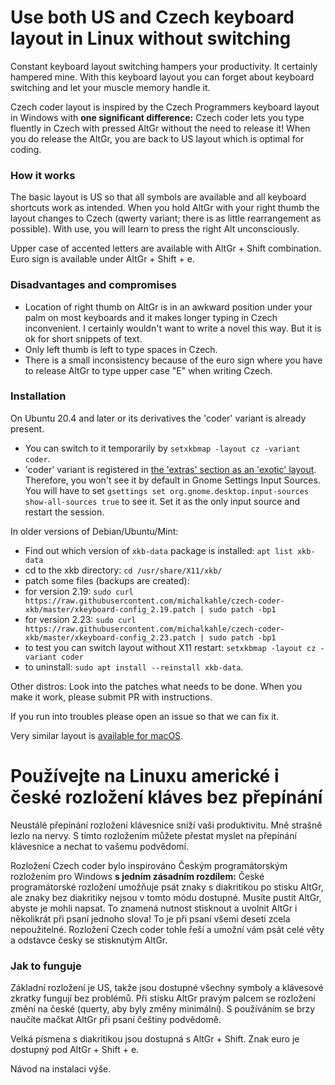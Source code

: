 # Use both US and Czech keyboard layout in Linux without switching
Constant keyboard layout switching hampers your productivity. It certainly hampered mine. With this keyboard layout you can forget about keyboard switching and let your muscle memory handle it.

Czech coder layout is inspired by the Czech Programmers keyboard layout in Windows with **one significant difference:** Czech coder lets you type fluently in Czech with pressed AltGr without the need to release it! When you do release the AltGr, you are back to US layout which is optimal for coding.

### How it works 
The basic layout is US so that all symbols are available and all keyboard shortcuts work as intended. When you hold AltGr with your right thumb the layout changes to Czech (qwerty variant; there is as little rearrangement as possible). With use, you will learn to press the right Alt unconsciously.

Upper case of accented letters are available with AltGr + Shift combination. Euro sign is available under AltGr + Shift + e.

### Disadvantages and compromises
- Location of right thumb on AltGr is in an awkward position under your palm on most keyboards and it makes longer typing in Czech inconvenient. I certainly wouldn't want to write a novel this way. But it is ok for short snippets of text. 
- Only left thumb is left to type spaces in Czech.
- There is a small inconsistency because of the euro sign where you have to release AltGr to type upper case "E" when writing Czech.

### Installation
On Ubuntu 20.4 and later or its derivatives the 'coder' variant is already present. 
- You can switch to it temporarily by `setxkbmap -layout cz -variant coder`.
- 'coder' variant is registered in [the 'extras' section as an 'exotic' layout](https://www.freedesktop.org/wiki/Software/XKeyboardConfig/Rules/#layoutsvariants). Therefore, you won't see it by default in Gnome Settings Input Sources. You will have to set `gsettings set org.gnome.desktop.input-sources show-all-sources true` to see it. Set it as the only input source and restart the session.

In older versions of Debian/Ubuntu/Mint:
- Find out which version of `xkb-data` package is installed: `apt list xkb-data`
- cd to the xkb directory: `cd /usr/share/X11/xkb/`
- patch some files (backups are created):
- for version 2.19: `sudo curl https://raw.githubusercontent.com/michalkahle/czech-coder-xkb/master/xkeyboard-config_2.19.patch | sudo patch -bp1`
- for version 2.23: `sudo curl https://raw.githubusercontent.com/michalkahle/czech-coder-xkb/master/xkeyboard-config_2.23.patch | sudo patch -bp1`
- to test you can switch layout without X11 restart: `setxkbmap -layout cz -variant coder`
- to uninstall: `sudo apt install --reinstall xkb-data`.

Other distros:
Look into the patches what needs to be done. When you make it work, please submit PR with instructions.

If you run into troubles please open an issue so that we can fix it.

Very similar layout is [available for macOS](http://blog.destil.cz/2012/10/ceska-programatorska-klavesnice-pro-mac.html).

# Používejte na Linuxu americké i české rozložení kláves bez přepínání
Neustálé přepínání rozložení klávesnice sníží vaši produktivitu. Mně strašně lezlo na nervy. S tímto rozložením můžete přestat myslet na přepínání klávesnice a nechat to vašemu podvědomí.

Rozložení Czech coder bylo inspirováno Českým programátorským rozložením pro Windows **s jedním zásadním rozdílem:** České programátorské rozložení umožňuje psát znaky s diakritikou po stisku AltGr, ale znaky bez diakritiky nejsou v tomto módu dostupné. Musíte pustit AltGr, abyste je mohli napsat. To znamená nutnost stisknout a uvolnit AltGr i několikrát při psaní jednoho slova! To je při psaní všemi deseti zcela nepoužitelné. Rozložení Czech coder tohle řeší a umožní vám psát celé věty a odstavce česky se stisknutým AltGr.

### Jak to funguje 
Základní rozložení je US, takže jsou dostupné všechny symboly a klávesové zkratky fungují bez problémů. Při stisku AltGr pravým palcem se rozložení změní na české (querty, aby byly změny minimální). S používáním se brzy naučíte mačkat AltGr při psaní češtiny podvědomě.

Velká písmena s diakritikou jsou dostupná s AltGr + Shift. Znak euro je dostupný pod AltGr + Shift + e.

Návod na instalaci výše.
